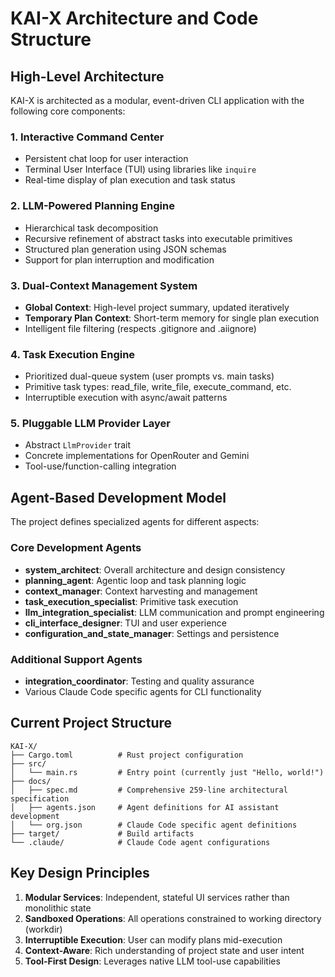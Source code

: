 # KAI-X Architecture and Code Structure

## High-Level Architecture
KAI-X is architected as a modular, event-driven CLI application with the following core components:

### 1. Interactive Command Center
- Persistent chat loop for user interaction
- Terminal User Interface (TUI) using libraries like `inquire`
- Real-time display of plan execution and task status

### 2. LLM-Powered Planning Engine
- Hierarchical task decomposition
- Recursive refinement of abstract tasks into executable primitives
- Structured plan generation using JSON schemas
- Support for plan interruption and modification

### 3. Dual-Context Management System
- **Global Context**: High-level project summary, updated iteratively
- **Temporary Plan Context**: Short-term memory for single plan execution
- Intelligent file filtering (respects .gitignore and .aiignore)

### 4. Task Execution Engine
- Prioritized dual-queue system (user prompts vs. main tasks)
- Primitive task types: read_file, write_file, execute_command, etc.
- Interruptible execution with async/await patterns

### 5. Pluggable LLM Provider Layer
- Abstract `LlmProvider` trait
- Concrete implementations for OpenRouter and Gemini
- Tool-use/function-calling integration

## Agent-Based Development Model
The project defines specialized agents for different aspects:

### Core Development Agents
- **system_architect**: Overall architecture and design consistency
- **planning_agent**: Agentic loop and task planning logic
- **context_manager**: Context harvesting and management
- **task_execution_specialist**: Primitive task execution
- **llm_integration_specialist**: LLM communication and prompt engineering
- **cli_interface_designer**: TUI and user experience
- **configuration_and_state_manager**: Settings and persistence

### Additional Support Agents  
- **integration_coordinator**: Testing and quality assurance
- Various Claude Code specific agents for CLI functionality

## Current Project Structure
```
KAI-X/
├── Cargo.toml          # Rust project configuration
├── src/
│   └── main.rs         # Entry point (currently just "Hello, world!")
├── docs/
│   ├── spec.md         # Comprehensive 259-line architectural specification
│   ├── agents.json     # Agent definitions for AI assistant development
│   └── org.json        # Claude Code specific agent definitions
├── target/             # Build artifacts
└── .claude/            # Claude Code agent configurations
```

## Key Design Principles
1. **Modular Services**: Independent, stateful UI services rather than monolithic state
2. **Sandboxed Operations**: All operations constrained to working directory (workdir)
3. **Interruptible Execution**: User can modify plans mid-execution
4. **Context-Aware**: Rich understanding of project state and user intent
5. **Tool-First Design**: Leverages native LLM tool-use capabilities